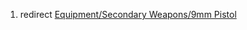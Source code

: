 1.  redirect [Equipment/Secondary Weapons/9mm
    Pistol](Equipment/Secondary_Weapons/9mm_Pistol "wikilink")